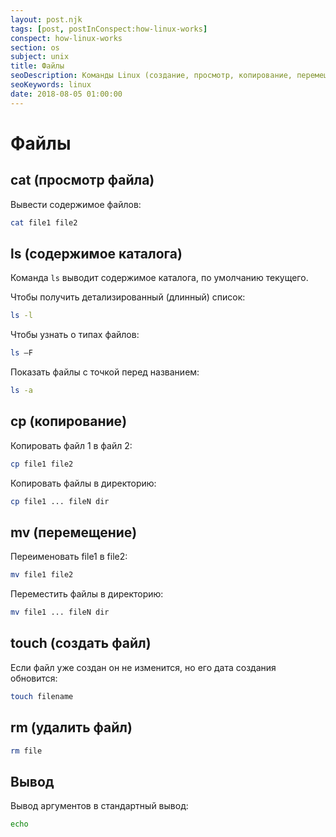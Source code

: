 ```yaml
---
layout: post.njk
tags: [post, postInConspect:how-linux-works]
conspect: how-linux-works
section: os
subject: unix
title: Файлы
seoDescription: Команды Linux (создание, просмотр, копирование, перемещение, удаление файлов и вывод в поток).
seoKeywords: linux
date: 2018-08-05 01:00:00
---
```

# Файлы

## cat (просмотр файла)

Вывести содержимое файлов:
```bash
cat file1 file2
```

##  ls (содержимое каталога)

Команда `ls` выводит содержимое каталога, по умолчанию текущего.

Чтобы получить детализированный (длинный) список: 
```bash
ls -l
```

Чтобы узнать о типах файлов:
```bash
ls –F
```

Показать файлы с точкой перед названием:
```bash
ls -a
```

##  cp (копирование)

Копировать файл 1 в файл 2:
```bash
cp file1 file2
```

Копировать файлы в директорию:
```bash
cp file1 ... fileN dir
```

##  mv (перемещение)

Переименовать file1 в file2:
```bash
mv file1 file2
```

Переместить файлы в директорию:
```bash
mv file1 ... fileN dir
```

##  touch (создать файл)

Если файл уже создан он не изменится, но его дата создания обновится:
```bash
touch filename
```

##  rm (удалить файл)
```bash
rm file
```

##  Вывод

Вывод аргументов в стандартный вывод:
```bash
echo
```